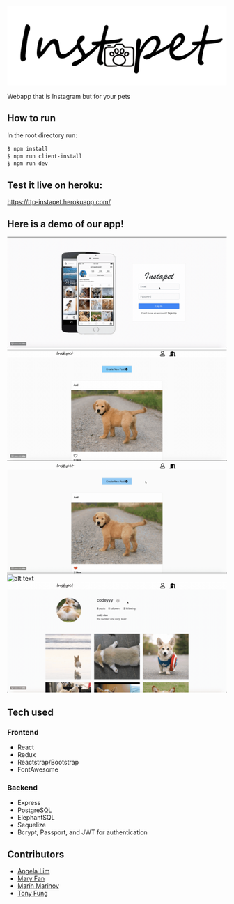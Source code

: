 ![alt text](client/src/img/logo.png)

Webapp that is Instagram but for your pets

## How to run
In the root directory run:
```sh
$ npm install
$ npm run client-install
$ npm run dev
```

## Test it live on heroku:
https://ttp-instapet.herokuapp.com/

## Here is a demo of our app!
![alt text](https://github.com/angelalim1010/InstaPet/blob/update-readme/login.gif)
![alt text](https://github.com/angelalim1010/InstaPet/blob/update-readme/likeandfollow.gif)
![alt text](https://github.com/angelalim1010/InstaPet/blob/update-readme/post.gif)
![alt text](https://github.com/angelalim1010/InstaPet/blob/update-readme/profile.gif)
![alt text](https://github.com/angelalim1010/InstaPet/blob/update-readme/editprofile.gif)

## Tech used
### Frontend
-   React
-   Redux
-   Reactstrap/Bootstrap
-   FontAwesome
### Backend
-   Express
-   PostgreSQL
-   ElephantSQL
-   Sequelize
-   Bcrypt, Passport, and JWT for authentication

## Contributors

-   [Angela Lim](https://github.com/angelalim1010)
-   [Mary Fan](https://github.com/maryfan1106)
-   [Marin Marinov](https://github.com/marinov98)
-   [Tony Fung](https://github.com/tfung5)
